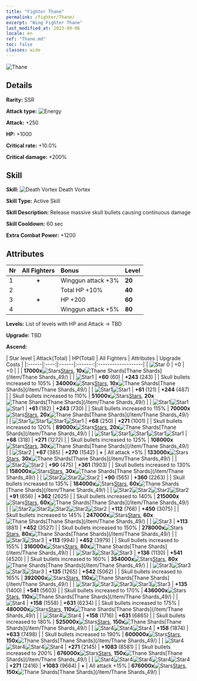 ```yaml
---
title: "Fighter Thane"
permalink: /fighter/Thane/
excerpt: "Wing Fighter Thane"
last_modified_at: 2023-09-06
locale: en
ref: "Thane.md"
toc: false
classes: wide
---
```



 ![Thane](/images/ship/fj_img21.png)

## Details

 **Rarity:** SSR 

 **Attack type:** ![Energy](/images/common_sx_icon8.png) 

 **Attack:** +250

 **HP:** +1000

 **Critical rate:** +10.0%

 **Critical damage:** +200%

## Skill

 **Skill:** ![Death Vortex](/images/skill/skill_47_p.png) Death Vortex

 **Skill Type:**  Active Skill

 **Skill Description:**  Release massive skull bullets causing continuous damage

 **Skill Cooldown:**  60 sec

 **Extra Combat Power:**  +1200

## Attributes

  |  Nr | All Fighters | Bonus | Level |
  |:----|:-------------:|:--------------------|:--------|
  | 1  | **+**  | Winggun attack +3%  | **20** |
  | 2  |   | Total HP +10%  | **40** |
  | 3  | **+**  | HP +200  | **60** |
  | 4  |   | Winggun attack +5%  | **80** |


 **Levels:**  List of levels with HP and Attack -> TBD

 **Upgrade:**  TBD

 **Ascend:**  

  |  Star level | Attack(Total) | HP(Total) | All Fighters | Attributes | Upgrade Costs |
  |:------|:----:|:------|:-------:|:-------------------|
  | ![Star 0](/images/s0.png)  | +0  | +0  |  |    | **17000x**![Stars](/images/item/Stars_p.png)[Stars](/item/Stars_2/), **10x**![Thane Shards](/images/item/Thane_Shards_p.png)[Thane Shards](/item/Thane Shards_49/) |
  | ![Star1](/images/s1.png)  | **+60** (60)  | **+243** (243)  |   | Skull bullets increased to 105%  | **34000x**![Stars](/images/item/Stars_p.png)[Stars](/item/Stars_2/), **10x**![Thane Shards](/images/item/Thane_Shards_p.png)[Thane Shards](/item/Thane Shards_49/) |
  | ![Star1](/images/s1.png)![Star1](/images/s1.png)  | **+61** (121)  | **+244** (487)  |   | Skull bullets increased to 110%  | **51000x**![Stars](/images/item/Stars_p.png)[Stars](/item/Stars_2/), **20x**![Thane Shards](/images/item/Thane_Shards_p.png)[Thane Shards](/item/Thane Shards_49/) |
  | ![Star1](/images/s1.png)![Star1](/images/s1.png)![Star1](/images/s1.png)  | **+61** (182)  | **+243** (730)  |   | Skull bullets increased to 115%  | **70000x**![Stars](/images/item/Stars_p.png)[Stars](/item/Stars_2/), **20x**![Thane Shards](/images/item/Thane_Shards_p.png)[Thane Shards](/item/Thane Shards_49/) |
  | ![Star1](/images/s1.png)![Star1](/images/s1.png)![Star1](/images/s1.png)![Star1](/images/s1.png)  | **+68** (250)  | **+271** (1001)  |   | Skull bullets increased to 120%  | **89000x**![Stars](/images/item/Stars_p.png)[Stars](/item/Stars_2/), **20x**![Thane Shards](/images/item/Thane_Shards_p.png)[Thane Shards](/item/Thane Shards_49/) |
  | ![Star1](/images/s1.png)![Star1](/images/s1.png)![Star1](/images/s1.png)![Star1](/images/s1.png)![Star1](/images/s1.png)  | **+68** (318)  | **+271** (1272)  |   | Skull bullets increased to 125%  | **108000x**![Stars](/images/item/Stars_p.png)[Stars](/item/Stars_2/), **30x**![Thane Shards](/images/item/Thane_Shards_p.png)[Thane Shards](/item/Thane Shards_49/) |
  | ![Star2](/images/s2.png)  | **+67** (385)  | **+270** (1542)  | **+**  | All attack +5%  | **133000x**![Stars](/images/item/Stars_p.png)[Stars](/item/Stars_2/), **30x**![Thane Shards](/images/item/Thane_Shards_p.png)[Thane Shards](/item/Thane Shards_49/) |
  | ![Star2](/images/s2.png)![Star2](/images/s2.png)  | **+90** (475)  | **+361** (1903)  |   | Skull bullets increased to 130%  | **158000x**![Stars](/images/item/Stars_p.png)[Stars](/item/Stars_2/), **30x**![Thane Shards](/images/item/Thane_Shards_p.png)[Thane Shards](/item/Thane Shards_49/) |
  | ![Star2](/images/s2.png)![Star2](/images/s2.png)![Star2](/images/s2.png)  | **+90** (565)  | **+360** (2263)  |   | Skull bullets increased to 135%  | **184000x**![Stars](/images/item/Stars_p.png)[Stars](/item/Stars_2/), **60x**![Thane Shards](/images/item/Thane_Shards_p.png)[Thane Shards](/item/Thane Shards_49/) |
  | ![Star2](/images/s2.png)![Star2](/images/s2.png)![Star2](/images/s2.png)![Star2](/images/s2.png)  | **+91** (656)  | **+362** (2625)  |   | Skull bullets increased to 140%  | **215000x**![Stars](/images/item/Stars_p.png)[Stars](/item/Stars_2/), **60x**![Thane Shards](/images/item/Thane_Shards_p.png)[Thane Shards](/item/Thane Shards_49/) |
  | ![Star2](/images/s2.png)![Star2](/images/s2.png)![Star2](/images/s2.png)![Star2](/images/s2.png)![Star2](/images/s2.png)  | **+112** (768)  | **+450** (3075)  |   | Skull bullets increased to 145%  | **247000x**![Stars](/images/item/Stars_p.png)[Stars](/item/Stars_2/), **60x**![Thane Shards](/images/item/Thane_Shards_p.png)[Thane Shards](/item/Thane Shards_49/) |
  | ![Star3](/images/s3.png)  | **+113** (881)  | **+452** (3527)  |   | Skull bullets increased to 150%  | **278000x**![Stars](/images/item/Stars_p.png)[Stars](/item/Stars_2/), **80x**![Thane Shards](/images/item/Thane_Shards_p.png)[Thane Shards](/item/Thane Shards_49/) |
  | ![Star3](/images/s3.png)![Star3](/images/s3.png)  | **+113** (994)  | **+452** (3979)  |   | Skull bullets increased to 155%  | **316000x**![Stars](/images/item/Stars_p.png)[Stars](/item/Stars_2/), **80x**![Thane Shards](/images/item/Thane_Shards_p.png)[Thane Shards](/item/Thane Shards_49/) |
  | ![Star3](/images/s3.png)![Star3](/images/s3.png)![Star3](/images/s3.png)  | **+136** (1130)  | **+541** (4520)  |   | Skull bullets increased to 160%  | **354000x**![Stars](/images/item/Stars_p.png)[Stars](/item/Stars_2/), **80x**![Thane Shards](/images/item/Thane_Shards_p.png)[Thane Shards](/item/Thane Shards_49/) |
  | ![Star3](/images/s3.png)![Star3](/images/s3.png)![Star3](/images/s3.png)![Star3](/images/s3.png)  | **+135** (1265)  | **+542** (5062)  |   | Skull bullets increased to 165%  | **392000x**![Stars](/images/item/Stars_p.png)[Stars](/item/Stars_2/), **110x**![Thane Shards](/images/item/Thane_Shards_p.png)[Thane Shards](/item/Thane Shards_49/) |
  | ![Star3](/images/s3.png)![Star3](/images/s3.png)![Star3](/images/s3.png)![Star3](/images/s3.png)![Star3](/images/s3.png)  | **+135** (1400)  | **+541** (5603)  |   | Skull bullets increased to 170%  | **436000x**![Stars](/images/item/Stars_p.png)[Stars](/item/Stars_2/), **110x**![Thane Shards](/images/item/Thane_Shards_p.png)[Thane Shards](/item/Thane Shards_49/) |
  | ![Star4](/images/s4.png)  | **+158** (1558)  | **+631** (6234)  |   | Skull bullets increased to 175%  | **480000x**![Stars](/images/item/Stars_p.png)[Stars](/item/Stars_2/), **110x**![Thane Shards](/images/item/Thane_Shards_p.png)[Thane Shards](/item/Thane Shards_49/) |
  | ![Star4](/images/s4.png)![Star4](/images/s4.png)  | **+158** (1716)  | **+631** (6865)  |   | Skull bullets increased to 180%  | **525000x**![Stars](/images/item/Stars_p.png)[Stars](/item/Stars_2/), **150x**![Thane Shards](/images/item/Thane_Shards_p.png)[Thane Shards](/item/Thane Shards_49/) |
  | ![Star4](/images/s4.png)![Star4](/images/s4.png)![Star4](/images/s4.png)  | **+158** (1874)  | **+633** (7498)  |   | Skull bullets increased to 190%  | **600000x**![Stars](/images/item/Stars_p.png)[Stars](/item/Stars_2/), **150x**![Thane Shards](/images/item/Thane_Shards_p.png)[Thane Shards](/item/Thane Shards_49/) |
  | ![Star4](/images/s4.png)![Star4](/images/s4.png)![Star4](/images/s4.png)![Star4](/images/s4.png)  | **+271** (2145)  | **+1083** (8581)  |   | Skull bullets increased to 200%  | **676000x**![Stars](/images/item/Stars_p.png)[Stars](/item/Stars_2/), **150x**![Thane Shards](/images/item/Thane_Shards_p.png)[Thane Shards](/item/Thane Shards_49/) |
  | ![Star4](/images/s4.png)![Star4](/images/s4.png)![Star4](/images/s4.png)![Star4](/images/s4.png)![Star4](/images/s4.png)  | **+271** (2416)  | **+1083** (9664)  | **+**  | All attack +15%  | **676000x**![Stars](/images/item/Stars_p.png)[Stars](/item/Stars_2/), **150x**![Thane Shards](/images/item/Thane_Shards_p.png)[Thane Shards](/item/Thane Shards_49/) |

